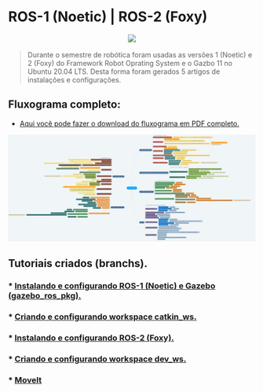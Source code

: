 # ROS-1 (Noetic) | ROS-2 (Foxy)

<p align="center" width="100%">
    <img width="33%" src="https://miro.medium.com/max/800/0*Ph6z0gEq-uyEpAoL.png"> 
</p>

> Durante o semestre de robótica foram usadas as versões 1 (Noetic) e 2 (Foxy) do Framework Robot Oprating System e o Gazbo 11 no Ubuntu 20.04 LTS. Desta forma foram gerados 5 artigos de instalações e configurações.

## Fluxograma completo: <br/>
* [Aqui você pode fazer o download do fluxograma em PDF completo.]()

![flowchart](/images/flowchart_complete.png)

## Tutoriais criados (branchs).

### * [Instalando e configurando ROS-1 (Noetic) e Gazebo (gazebo_ros_pkg).](https://github.com/Math09/infnet_ros/tree/ros_noetic)
### * [Criando e configurando workspace catkin_ws.](https://github.com/Math09/infnet_ros/tree/catkin_ws) 
### * [Instalando e configurando ROS-2 (Foxy).](https://github.com/Math09/infnet_ros/tree/ros_foxy) 
### * [Criando e configurando workspace dev_ws.](https://github.com/Math09/infnet_ros/tree/dev_ws) 
### * [MoveIt]() 
